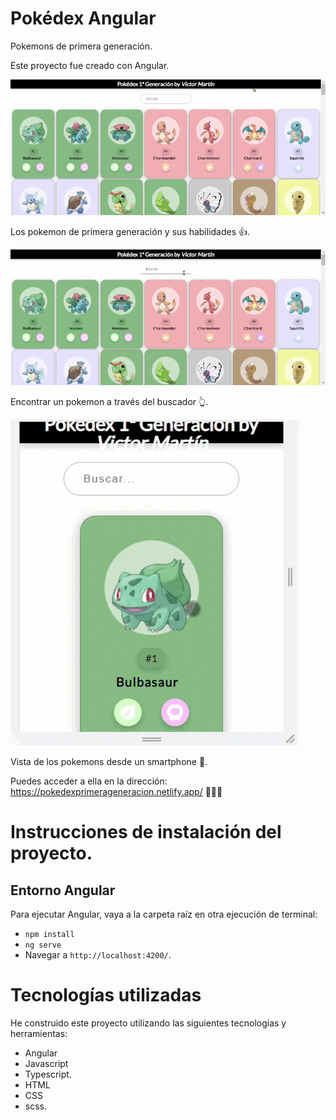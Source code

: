# Pokédex Angular

Pokemons de primera generación.

Este proyecto fue creado con Angular.

![ScreenShot](/gifs/pokedex-victor-inicio.gif)

Los pokemon de primera generación y sus habilidades 👍.


![ScreenShot](/gifs/pokedex-victor-buscador.gif)

Encontrar un pokemon a través del buscador 👆.


![ScreenShot](/gifs/pokedex-victor-smarphone.gif)

Vista de los pokemons desde un smartphone 📱.


Puedes acceder a ella en la dirección: https://pokedexprimerageneracion.netlify.app/ 🐛🦋🦉

# Instrucciones de instalación del proyecto.

## Entorno Angular

Para ejecutar Angular, vaya a la carpeta raíz en otra ejecución de terminal:
- `npm install`
- `ng serve` 
- Navegar a `http://localhost:4200/`.

# Tecnologías utilizadas

He construido este proyecto utilizando las siguientes tecnologías y herramientas:

- Angular
- Javascript
- Typescript.
- HTML
- CSS
- scss.
